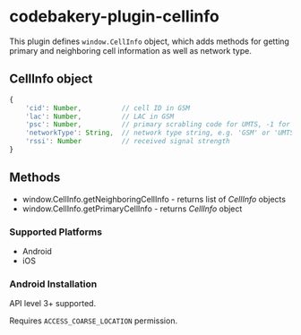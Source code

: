# codebakery-plugin-cellinfo

This plugin defines `window.CellInfo` object, which adds methods for getting
primary and neighboring cell information as well as network type.

## CellInfo object

```javascript
{
    'cid': Number,          // cell ID in GSM
    'lac': Number,          // LAC in GSM
    'psc': Number,          // primary scrabling code for UMTS, -1 for GSM
    'networkType': String,  // network type string, e.g. 'GSM' or 'UMTS'
    'rssi': Number          // received signal strength
}
```

## Methods

- window.CellInfo.getNeighboringCellInfo - returns list of *CellInfo* objects
- window.CellInfo.getPrimaryCellInfo - returns *CellInfo* object

### Supported Platforms

- Android
- iOS

### Android Installation

API level 3+ supported.

Requires `ACCESS_COARSE_LOCATION` permission.
